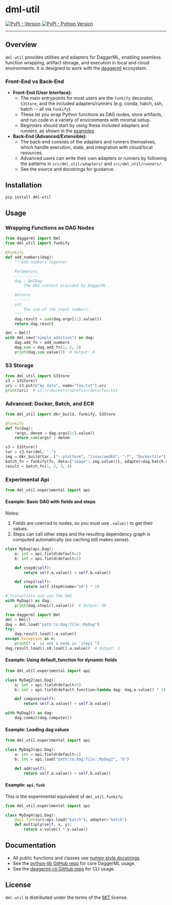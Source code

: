 # dml-util

[![PyPI - Version](https://img.shields.io/pypi/v/dml-util.svg)](https://pypi.org/project/dml-util)
[![PyPI - Python Version](https://img.shields.io/pypi/pyversions/dml-util.svg)](https://pypi.org/project/dml-util)

---

## Overview

`dml-util` provides utilities and adapters for DaggerML, enabling seamless function wrapping, artifact storage, and execution in local and cloud environments. It is designed to work with the [daggerml](https://github.com/daggerml/python-lib) ecosystem.

### Front-End vs Back-End

- **Front-End (User Interface):**
  - The main entrypoints for most users are the `funkify` decorator, `S3Store`, and the included adapters/runners (e.g. conda, hatch, ssh, batch -- all via `funkify`).
  - These let you wrap Python functions as DAG nodes, store artifacts, and run code in a variety of environments with minimal setup.
  - Beginners should start by using these included adapters and runners, as shown in the [examples](examples/).
- **Back-End (Advanced/Extensible):**
  - The back-end consists of the adapters and runners themselves, which handle execution, state, and integration with cloud/local resources.
  - Advanced users can write their own adapters or runners by following the patterns in `src/dml_util/adapters/` and `src/dml_util/runners/`.
  - See the source and docstrings for guidance.

## Installation

```sh
pip install dml-util
```

## Usage

### Wrapping Functions as DAG Nodes

```python
from daggerml import Dml
from dml_util import funkify

@funkify
def add_numbers(dag):
    """Add numbers together.

    Parameters
    ----------
    dag : DmlDag
        The DAG context provided by DaggerML.

    Returns
    -------
    int
        The sum of the input numbers.
    """
    dag.result = sum(dag.argv[1:].value())
    return dag.result

dml = Dml()
with dml.new("simple_addition") as dag:
    dag.add_fn = add_numbers
    dag.sum = dag.add_fn(1, 2, 3)
    print(dag.sum.value())  # Output: 6
```

### S3 Storage

```python
from dml_util import S3Store
s3 = S3Store()
uri = s3.put(b"my data", name="foo.txt").uri
print(uri)  # s3://<bucket>/<prefix>/data/foo.txt
```

### Advanced: Docker, Batch, and ECR

```python
from dml_util import dkr_build, funkify, S3Store

@funkify
def fn(dag):
    *args, denom = dag.argv[1:].value()
    return sum(args) / denom

s3 = S3Store()
tar = s3.tar(dml, ".")
img = dkr_build(tar, ["--platform", "linux/amd64", "-f", "Dockerfile"])
batch_fn = funkify(fn, data={"image": img.value()}, adapter=dag.batch.value())
result = batch_fn(1, 2, 3, 4)
```

### Experimental Api

```python
from dml_util.experimental import api
```

#### Example: Basic DAG with fields and steps

Notes:

1. Fields are coerced to nodes, so you must use `.value()` to get their values.
2. Steps can call other steps and the resulting dependency graph is computed automatically (so caching still makes sense).

```python
class MyDag(api.Dag):
    a: int = api.field(default=1)
    b: int = api.field(default=2)

    def step0(self):
        return self.a.value() + self.b.value()

    def step1(self):
        return self.step0(name="s0") * 10

# Instantiate and use the DAG
with MyDag() as dag:
    print(dag.step1().value())  # Output: 30

from daggerml import Dml
dml = Dml()
dag = dml.load("path:to:dag:file::MyDag")
try:
    dag.result.load().a.value()
except Exception as e:
    print("`a` is not a node in `step1`")
dag.result.load().s0.load().a.value()  # Output: 1
```

#### Example: Using default_function for dynamic fields

```python
from dml_util.experimental import api

class MyDag2(api.Dag):
    a: int = api.field(default=5)
    b: int = api.field(default_function=lambda dag: dag.a.value() * 2)

    def compute(self):
        return self.a.value() + self.b.value()

with MyDag2() as dag:
    dag.commit(dag.compute())
```

#### Example: Loading dag values

```python
from dml_util.experimental import api

class MyDag3(api.Dag):
    a: int = api.field(default=1)
    b: int = api.load("path:to:dag:file::MyDag2", "b")

    def add(self):
        return self.a.value() + self.b.value()
```

#### Example: `api.funk`

This is the experimental equivalent of `dml_util.funkify`.

```python
from dml_util.experimental import api

class MyDag4(api.Dag):
    @api.funk(uri=api.load("batch"), adapter="batch")
    def multiply(self, x, y):
        return x.value() * y.value()
```

## Documentation

- All public functions and classes use [numpy style docstrings](https://numpydoc.readthedocs.io/en/latest/format.html).
- See the [python-lib GitHub repo](https://github.com/daggerml/python-lib) for core DaggerML usage.
- See the [daggerml-cli GitHub repo](https://github.com/daggerml/daggerml-cli) for CLI usage.

## License

`dml-util` is distributed under the terms of the [MIT](https://spdx.org/licenses/MIT.html) license.
